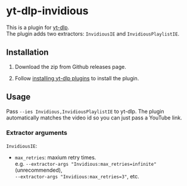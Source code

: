 # yt-dlp-invidious
This is a plugin for [yt-dlp](https://github.com/yt-dlp/yt-dlp#readme).  
The plugin adds two extractors: `InvidiousIE` and `InvidiousPlaylistIE`.

## Installation
1. Download the zip from Github releases page. <!--Link needed-->

2. Follow [installing yt-dlp plugins](https://github.com/yt-dlp/yt-dlp#installing-plugins) to install the plugin.

## Usage
Pass `--ies Invidious,InvidiousPlaylistIE` to yt-dlp. The plugin automatically matches the video id so you can just pass a YouTube link.

### Extractor arguments
`InvidiousIE`:
- `max_retries`: maxium retry times.  
	e.g. `--extractor-args "Invidious:max_retries=infinite"` (unrecommended),  
	`--extractor-args "Invidious:max_retries=3"`, etc.


<!--This repository contains a sample plugin package for [yt-dlp](https://github.com/yt-dlp/yt-dlp#readme).

See [yt-dlp plugins](https://github.com/yt-dlp/yt-dlp#plugins) for more details.


## Installation

Requires yt-dlp `2023.01.02` or above.

You can install this package with pip:
```
python3 -m pip install -U https://github.com/yt-dlp/yt-dlp-sample-plugins/archive/master.zip
```

See [installing yt-dlp plugins](https://github.com/yt-dlp/yt-dlp#installing-plugins) for the other methods this plugin package can be installed.


## Development

See the [Plugin Development](https://github.com/yt-dlp/yt-dlp/wiki/Plugin-Development) section of the yt-dlp wiki.
Add required dependencies to the `dependencies` section in the `pyproject.toml`.
From within the plugin, use an import pattern similar to the following:
```py
import sys
import pathlib


import_path = str(pathlib.Path(__file__).parent.parent.parent)

sys.path.insert(0, import_path)
try:
	import some_dependency

except ImportError:
	some_dependency = None

finally:
	sys.path.remove(import_path)
```

## Release

To create a release, simply increment the version in the `pyproject.toml` file.
While convenient, conditional requirements or non pure python modules will most likely not work.
Please edit the `.github/workflows/release.yml` accordingly if you require more control.
-->